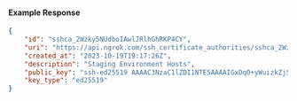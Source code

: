 <!-- Code generated for API Clients. DO NOT EDIT. -->

#### Example Response

```json
{
	"id": "sshca_2Wzky5NUdboIAwlJRlhGhRKP4CY",
	"uri": "https://api.ngrok.com/ssh_certificate_authorities/sshca_2Wzky5NUdboIAwlJRlhGhRKP4CY",
	"created_at": "2023-10-19T19:17:26Z",
	"description": "Staging Environment Hosts",
	"public_key": "ssh-ed25519 AAAAC3NzaC1lZDI1NTE5AAAAIGxDq0+yWuizkZjSGN1QF9tsQat06hdlCoZRTvCcX0ou",
	"key_type": "ed25519"
}
```

